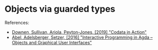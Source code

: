# Objects via guarded types

References:

* [Downen, Sullivan, Ariola, Peyton-Jones, [2019] "Codata in Action"](https://pauldownen.com/publications/esop2019.pdf)
* [Abel, Adelsberger, Setzer, [2016] "Interactive Programming in Agda – Objects and Graphical User Interfaces"](https://www.cse.chalmers.se/~abela/ooAgda.pdf)


